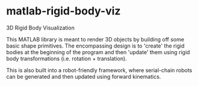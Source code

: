 matlab-rigid-body-viz
=====================

3D Rigid Body Visualization

This MATLAB library is meant to render 3D objects by building off some basic
shape primitives.  The encompassing design is to 'create' the rigid bodies 
at the beginning of the program and then 'update' them using rigid body
transformations (i.e. rotation + translation).  

This is also built into a robot-friendly framework, where serial-chain 
robots can be generated and then updated using forward kinematics.